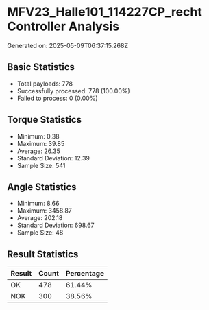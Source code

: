# MFV23_Halle101_114227CP_recht Controller Analysis

Generated on: 2025-05-09T06:37:15.268Z

## Basic Statistics

- Total payloads: 778
- Successfully processed: 778 (100.00%)
- Failed to process: 0 (0.00%)

## Torque Statistics

- Minimum: 0.38
- Maximum: 39.85
- Average: 26.35
- Standard Deviation: 12.39
- Sample Size: 541

## Angle Statistics

- Minimum: 8.66
- Maximum: 3458.87
- Average: 202.18
- Standard Deviation: 698.67
- Sample Size: 48

## Result Statistics

| Result | Count | Percentage |
|--------|-------|------------|
| OK | 478 | 61.44% |
| NOK | 300 | 38.56% |
